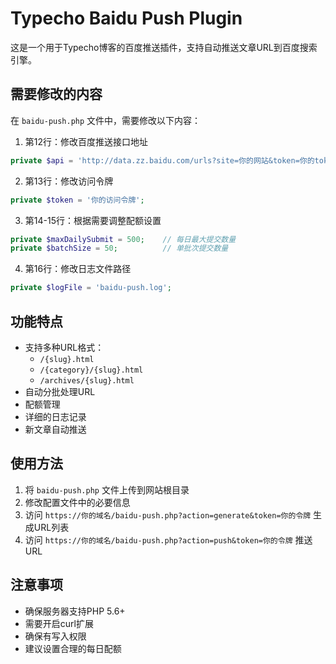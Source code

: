 # Typecho Baidu Push Plugin

这是一个用于Typecho博客的百度推送插件，支持自动推送文章URL到百度搜索引擎。

## 需要修改的内容

在 `baidu-push.php` 文件中，需要修改以下内容：

1. 第12行：修改百度推送接口地址
```php
private $api = 'http://data.zz.baidu.com/urls?site=你的网站&token=你的token';
```

2. 第13行：修改访问令牌
```php
private $token = '你的访问令牌';
```

3. 第14-15行：根据需要调整配额设置
```php
private $maxDailySubmit = 500;    // 每日最大提交数量
private $batchSize = 50;          // 单批次提交数量
```

4. 第16行：修改日志文件路径
```php
private $logFile = 'baidu-push.log';
```

## 功能特点

- 支持多种URL格式：
  - `/{slug}.html`
  - `/{category}/{slug}.html`
  - `/archives/{slug}.html`
- 自动分批处理URL
- 配额管理
- 详细的日志记录
- 新文章自动推送

## 使用方法

1. 将 `baidu-push.php` 文件上传到网站根目录
2. 修改配置文件中的必要信息
3. 访问 `https://你的域名/baidu-push.php?action=generate&token=你的令牌` 生成URL列表
4. 访问 `https://你的域名/baidu-push.php?action=push&token=你的令牌` 推送URL

## 注意事项

- 确保服务器支持PHP 5.6+
- 需要开启curl扩展
- 确保有写入权限
- 建议设置合理的每日配额 
